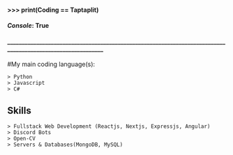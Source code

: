 
#### >>> print(Coding == Taptaplit)
#### *Console*: True

#### ____________________________________________________________________________________________________________

#My main coding language(s):
```
> Python
> Javascript
> C#
```

## Skills
```
> Fullstack Web Development (Reactjs, Nextjs, Expressjs, Angular)
> Discord Bots
> Open-CV
> Servers & Databases(MongoDB, MySQL)

```
